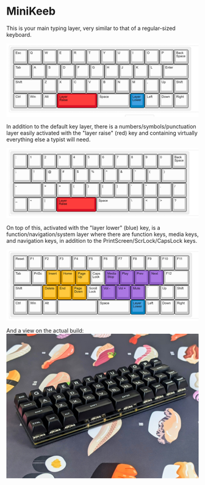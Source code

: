 # MiniKeeb

This is your main typing layer, very similar to that of a regular-sized keyboard.

![layout](https://github.com/KeebCathedral/MiniKeeb/blob/main/main%20layer%20keymap.png)

In addition to the default key layer, there is a numbers/symbols/punctuation layer easily activated with the "layer raise" (red) key and containing virtually everything else a typist will need.

![layout](https://github.com/KeebCathedral/MiniKeeb/blob/main/raise%20layer%20keymap.png)

On top of this, activated with the "layer lower" (blue) key, is a function/navigation/system layer where there are function keys, media keys, and navigation keys, in addition to the PrintScreen/ScrLock/CapsLock keys. 

![layout](https://github.com/KeebCathedral/MiniKeeb/blob/main/lower%20layer%20keymap.png)




And a view on the actual build:
![layout](https://github.com/KeebCathedral/MiniKeeb/blob/main/primary%20keyboard%20photo.jpg)

